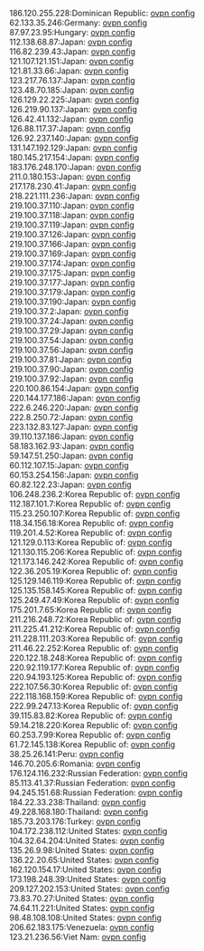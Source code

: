 186.120.255.228:Dominican Republic: [ovpn config](vpn/186_120_255_228.ovpn)  
62.133.35.246:Germany: [ovpn config](vpn/62_133_35_246.ovpn)  
87.97.23.95:Hungary: [ovpn config](vpn/87_97_23_95.ovpn)  
112.138.68.87:Japan: [ovpn config](vpn/112_138_68_87.ovpn)  
116.82.239.43:Japan: [ovpn config](vpn/116_82_239_43.ovpn)  
121.107.121.151:Japan: [ovpn config](vpn/121_107_121_151.ovpn)  
121.81.33.66:Japan: [ovpn config](vpn/121_81_33_66.ovpn)  
123.217.76.137:Japan: [ovpn config](vpn/123_217_76_137.ovpn)  
123.48.70.185:Japan: [ovpn config](vpn/123_48_70_185.ovpn)  
126.129.22.225:Japan: [ovpn config](vpn/126_129_22_225.ovpn)  
126.219.90.137:Japan: [ovpn config](vpn/126_219_90_137.ovpn)  
126.42.41.132:Japan: [ovpn config](vpn/126_42_41_132.ovpn)  
126.88.117.37:Japan: [ovpn config](vpn/126_88_117_37.ovpn)  
126.92.237.140:Japan: [ovpn config](vpn/126_92_237_140.ovpn)  
131.147.192.129:Japan: [ovpn config](vpn/131_147_192_129.ovpn)  
180.145.217.154:Japan: [ovpn config](vpn/180_145_217_154.ovpn)  
183.176.248.170:Japan: [ovpn config](vpn/183_176_248_170.ovpn)  
211.0.180.153:Japan: [ovpn config](vpn/211_0_180_153.ovpn)  
217.178.230.41:Japan: [ovpn config](vpn/217_178_230_41.ovpn)  
218.221.111.236:Japan: [ovpn config](vpn/218_221_111_236.ovpn)  
219.100.37.110:Japan: [ovpn config](vpn/219_100_37_110.ovpn)  
219.100.37.118:Japan: [ovpn config](vpn/219_100_37_118.ovpn)  
219.100.37.119:Japan: [ovpn config](vpn/219_100_37_119.ovpn)  
219.100.37.126:Japan: [ovpn config](vpn/219_100_37_126.ovpn)  
219.100.37.166:Japan: [ovpn config](vpn/219_100_37_166.ovpn)  
219.100.37.169:Japan: [ovpn config](vpn/219_100_37_169.ovpn)  
219.100.37.174:Japan: [ovpn config](vpn/219_100_37_174.ovpn)  
219.100.37.175:Japan: [ovpn config](vpn/219_100_37_175.ovpn)  
219.100.37.177:Japan: [ovpn config](vpn/219_100_37_177.ovpn)  
219.100.37.179:Japan: [ovpn config](vpn/219_100_37_179.ovpn)  
219.100.37.190:Japan: [ovpn config](vpn/219_100_37_190.ovpn)  
219.100.37.2:Japan: [ovpn config](vpn/219_100_37_2.ovpn)  
219.100.37.24:Japan: [ovpn config](vpn/219_100_37_24.ovpn)  
219.100.37.29:Japan: [ovpn config](vpn/219_100_37_29.ovpn)  
219.100.37.54:Japan: [ovpn config](vpn/219_100_37_54.ovpn)  
219.100.37.56:Japan: [ovpn config](vpn/219_100_37_56.ovpn)  
219.100.37.81:Japan: [ovpn config](vpn/219_100_37_81.ovpn)  
219.100.37.90:Japan: [ovpn config](vpn/219_100_37_90.ovpn)  
219.100.37.92:Japan: [ovpn config](vpn/219_100_37_92.ovpn)  
220.100.86.154:Japan: [ovpn config](vpn/220_100_86_154.ovpn)  
220.144.177.186:Japan: [ovpn config](vpn/220_144_177_186.ovpn)  
222.6.246.220:Japan: [ovpn config](vpn/222_6_246_220.ovpn)  
222.8.250.72:Japan: [ovpn config](vpn/222_8_250_72.ovpn)  
223.132.83.127:Japan: [ovpn config](vpn/223_132_83_127.ovpn)  
39.110.137.186:Japan: [ovpn config](vpn/39_110_137_186.ovpn)  
58.183.162.93:Japan: [ovpn config](vpn/58_183_162_93.ovpn)  
59.147.51.250:Japan: [ovpn config](vpn/59_147_51_250.ovpn)  
60.112.107.15:Japan: [ovpn config](vpn/60_112_107_15.ovpn)  
60.153.254.156:Japan: [ovpn config](vpn/60_153_254_156.ovpn)  
60.82.122.23:Japan: [ovpn config](vpn/60_82_122_23.ovpn)  
106.248.236.2:Korea Republic of: [ovpn config](vpn/106_248_236_2.ovpn)  
112.187.101.7:Korea Republic of: [ovpn config](vpn/112_187_101_7.ovpn)  
115.23.250.107:Korea Republic of: [ovpn config](vpn/115_23_250_107.ovpn)  
118.34.156.18:Korea Republic of: [ovpn config](vpn/118_34_156_18.ovpn)  
119.201.4.52:Korea Republic of: [ovpn config](vpn/119_201_4_52.ovpn)  
121.129.0.113:Korea Republic of: [ovpn config](vpn/121_129_0_113.ovpn)  
121.130.115.206:Korea Republic of: [ovpn config](vpn/121_130_115_206.ovpn)  
121.173.146.242:Korea Republic of: [ovpn config](vpn/121_173_146_242.ovpn)  
122.36.205.19:Korea Republic of: [ovpn config](vpn/122_36_205_19.ovpn)  
125.129.146.119:Korea Republic of: [ovpn config](vpn/125_129_146_119.ovpn)  
125.135.158.145:Korea Republic of: [ovpn config](vpn/125_135_158_145.ovpn)  
125.249.47.49:Korea Republic of: [ovpn config](vpn/125_249_47_49.ovpn)  
175.201.7.65:Korea Republic of: [ovpn config](vpn/175_201_7_65.ovpn)  
211.216.248.72:Korea Republic of: [ovpn config](vpn/211_216_248_72.ovpn)  
211.225.41.212:Korea Republic of: [ovpn config](vpn/211_225_41_212.ovpn)  
211.228.111.203:Korea Republic of: [ovpn config](vpn/211_228_111_203.ovpn)  
211.46.22.252:Korea Republic of: [ovpn config](vpn/211_46_22_252.ovpn)  
220.122.18.248:Korea Republic of: [ovpn config](vpn/220_122_18_248.ovpn)  
220.92.119.177:Korea Republic of: [ovpn config](vpn/220_92_119_177.ovpn)  
220.94.193.125:Korea Republic of: [ovpn config](vpn/220_94_193_125.ovpn)  
222.107.56.30:Korea Republic of: [ovpn config](vpn/222_107_56_30.ovpn)  
222.118.168.159:Korea Republic of: [ovpn config](vpn/222_118_168_159.ovpn)  
222.99.247.13:Korea Republic of: [ovpn config](vpn/222_99_247_13.ovpn)  
39.115.83.82:Korea Republic of: [ovpn config](vpn/39_115_83_82.ovpn)  
59.14.218.220:Korea Republic of: [ovpn config](vpn/59_14_218_220.ovpn)  
60.253.7.99:Korea Republic of: [ovpn config](vpn/60_253_7_99.ovpn)  
61.72.145.138:Korea Republic of: [ovpn config](vpn/61_72_145_138.ovpn)  
38.25.26.141:Peru: [ovpn config](vpn/38_25_26_141.ovpn)  
146.70.205.6:Romania: [ovpn config](vpn/146_70_205_6.ovpn)  
176.124.116.232:Russian Federation: [ovpn config](vpn/176_124_116_232.ovpn)  
85.113.41.37:Russian Federation: [ovpn config](vpn/85_113_41_37.ovpn)  
94.245.151.68:Russian Federation: [ovpn config](vpn/94_245_151_68.ovpn)  
184.22.33.238:Thailand: [ovpn config](vpn/184_22_33_238.ovpn)  
49.228.168.180:Thailand: [ovpn config](vpn/49_228_168_180.ovpn)  
185.73.203.176:Turkey: [ovpn config](vpn/185_73_203_176.ovpn)  
104.172.238.112:United States: [ovpn config](vpn/104_172_238_112.ovpn)  
104.32.64.204:United States: [ovpn config](vpn/104_32_64_204.ovpn)  
135.26.9.98:United States: [ovpn config](vpn/135_26_9_98.ovpn)  
136.22.20.65:United States: [ovpn config](vpn/136_22_20_65.ovpn)  
162.120.154.17:United States: [ovpn config](vpn/162_120_154_17.ovpn)  
173.198.248.39:United States: [ovpn config](vpn/173_198_248_39.ovpn)  
209.127.202.153:United States: [ovpn config](vpn/209_127_202_153.ovpn)  
73.83.70.27:United States: [ovpn config](vpn/73_83_70_27.ovpn)  
74.64.11.221:United States: [ovpn config](vpn/74_64_11_221.ovpn)  
98.48.108.108:United States: [ovpn config](vpn/98_48_108_108.ovpn)  
206.62.183.175:Venezuela: [ovpn config](vpn/206_62_183_175.ovpn)  
123.21.236.56:Viet Nam: [ovpn config](vpn/123_21_236_56.ovpn)  
